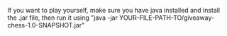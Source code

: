 If you want to play yourself, make sure you have java installed and install the .jar file, then run it using "java -jar YOUR-FILE-PATH-TO/giveaway-chess-1.0-SNAPSHOT.jar"
